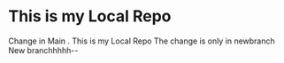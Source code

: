 # This is my Local Repo
Change in Main .
This is my Local Repo
The change is only in  newbranch
New branchhhhh--
